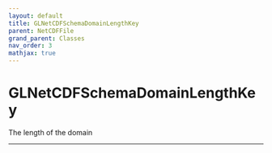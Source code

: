 ```yaml
---
layout: default
title: GLNetCDFSchemaDomainLengthKey
parent: NetCDFFile
grand_parent: Classes
nav_order: 3
mathjax: true
---
```


#  GLNetCDFSchemaDomainLengthKey

The length of the domain


---


